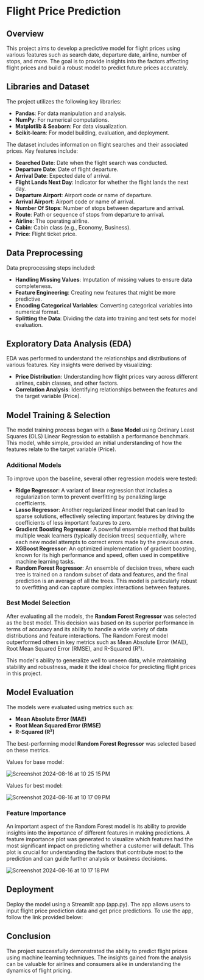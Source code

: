# Flight Price Prediction

## Overview

This project aims to develop a predictive model for flight prices using various features such as search date, departure date, airline, number of stops, and more. The goal is to provide insights into the factors affecting flight prices and build a robust model to predict future prices accurately.

## Libraries and Dataset

The project utilizes the following key libraries:
- **Pandas**: For data manipulation and analysis.
- **NumPy**: For numerical computations.
- **Matplotlib & Seaborn**: For data visualization.
- **Scikit-learn**: For model building, evaluation, and deployment.

The dataset includes information on flight searches and their associated prices. Key features include:
- **Searched Date**: Date when the flight search was conducted.
- **Departure Date**: Date of flight departure.
- **Arrival Date**: Expected date of arrival.
- **Flight Lands Next Day**: Indicator for whether the flight lands the next day.
- **Departure Airport**: Airport code or name of departure.
- **Arrival Airport**: Airport code or name of arrival.
- **Number Of Stops**: Number of stops between departure and arrival.
- **Route**: Path or sequence of stops from departure to arrival.
- **Airline**: The operating airline.
- **Cabin**: Cabin class (e.g., Economy, Business).
- **Price**: Flight ticket price.

## Data Preprocessing

Data preprocessing steps included:
- **Handling Missing Values**: Imputation of missing values to ensure data completeness.
- **Feature Engineering**: Creating new features that might be more predictive.
- **Encoding Categorical Variables**: Converting categorical variables into numerical format.
- **Splitting the Data**: Dividing the data into training and test sets for model evaluation.

## Exploratory Data Analysis (EDA)

EDA was performed to understand the relationships and distributions of various features. Key insights were derived by visualizing:
- **Price Distribution**: Understanding how flight prices vary across different airlines, cabin classes, and other factors.
- **Correlation Analysis**: Identifying relationships between the features and the target variable (Price).

## Model Training & Selection

The model training process began with a **Base Model** using Ordinary Least Squares (OLS) Linear Regression to establish a performance benchmark. This model, while simple, provided an initial understanding of how the features relate to the target variable (Price).

### Additional Models

To improve upon the baseline, several other regression models were tested:
- **Ridge Regressor**: A variant of linear regression that includes a regularization term to prevent overfitting by penalizing large coefficients.
- **Lasso Regressor**: Another regularized linear model that can lead to sparse solutions, effectively selecting important features by driving the coefficients of less important features to zero.
- **Gradient Boosting Regressor**: A powerful ensemble method that builds multiple weak learners (typically decision trees) sequentially, where each new model attempts to correct errors made by the previous ones.
- **XGBoost Regressor**: An optimized implementation of gradient boosting, known for its high performance and speed, often used in competitive machine learning tasks.
- **Random Forest Regressor**: An ensemble of decision trees, where each tree is trained on a random subset of data and features, and the final prediction is an average of all the trees. This model is particularly robust to overfitting and can capture complex interactions between features.

### Best Model Selection

After evaluating all the models, the **Random Forest Regressor** was selected as the best model. This decision was based on its superior performance in terms of accuracy and its ability to handle a wide variety of data distributions and feature interactions. The Random Forest model outperformed others in key metrics such as Mean Absolute Error (MAE), Root Mean Squared Error (RMSE), and R-Squared (R²).

This model's ability to generalize well to unseen data, while maintaining stability and robustness, made it the ideal choice for predicting flight prices in this project.


## Model Evaluation

The models were evaluated using metrics such as:
- **Mean Absolute Error (MAE)**
- **Root Mean Squared Error (RMSE)**
- **R-Squared (R²)**

The best-performing model **Random Forest Regressor** was selected based on these metrics.

Values for base model: 

![Screenshot 2024-08-16 at 10 25 15 PM](https://github.com/user-attachments/assets/09665d61-7533-4f4a-a3b0-61e9c605347c)

Values for best model:

![Screenshot 2024-08-16 at 10 17 09 PM](https://github.com/user-attachments/assets/bfb6ba67-2e54-4de2-9bbb-5d027c149a2c)


### Feature Importance

An important aspect of the Random Forest model is its ability to provide insights into the importance of different features in making predictions. A feature importance plot was generated to visualize which features had the most significant impact on predicting whether a customer will default. This plot is crucial for understanding the factors that contribute most to the prediction and can guide further analysis or business decisions.

![Screenshot 2024-08-16 at 10 17 18 PM](https://github.com/user-attachments/assets/2950e63b-bf09-41d4-a972-6fd5efacb5ab)


## Deployment

Deploy the model using a Streamlit app (app.py). The app allows users to input flight price prediction data and get price predictions. To use the app, follow the link provided below:



## Conclusion

The project successfully demonstrated the ability to predict flight prices using machine learning techniques. The insights gained from the analysis can be valuable for airlines and consumers alike in understanding the dynamics of flight pricing.

